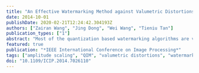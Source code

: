 ```yaml
---
title: "An Effective Watermarking Method against Valumetric Distortions"
date: 2014-10-01
publishDate: 2020-02-21T12:24:42.304193Z
authors: ["Zairan Wang", "Jing Dong", "Wei Wang", "Tieniu Tan"]
publication_types: ["1"]
abstract: "Most of the quantization based watermarking algorithms are very sensitive to valumetric distortions, while these distortions are regarded as common processing in audio/video analysis. In recent years, watermarking methods which can resist this kind of distortions have attracted a lot of interests. But still many proposed methods can only deal with one certain kind of valumetric distortion as amplitude scaling, and fail in other kinds of valumetric distortions like constant change attack or gamma correction. In this paper, we propose a very simple method to tackle all the three kinds of valumetric distortions. A constant change invariant domain is first constructed by spread transform, in which the watermark is embedded using a certain amplitude scaling invariant based watermarking scheme. Several typical watermarking methods and attacks have been implemented in our experiments to demonstrate the effectiveness of the proposed method."
featured: true
publication: "*IEEE International Conference on Image Processing*"
tags: ["amplitude scaling", "QIM", "valumetric distortions", "watermarking"]
doi: "10.1109/ICIP.2014.7026110"
---
```


